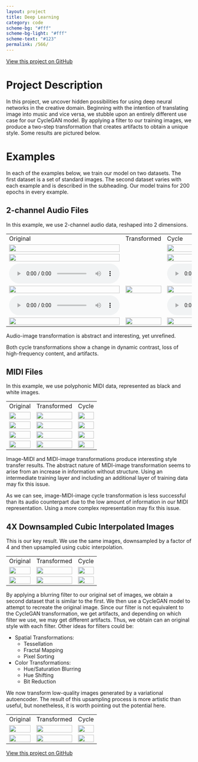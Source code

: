 ```yaml
---
layout: project
title: Deep Learning
category: code
scheme-bg: "#fff"
scheme-bg-light: "#fff"
scheme-text: "#123"
permalink: /566/
---
```


[View this project on GitHub](https://github.com/nspotrepka/566)

# Project Description

In this project, we uncover hidden possibilities for using deep neural networks
in the creative domain. Beginning with the intention of translating image into
music and vice versa, we stubble upon an entirely different use case for our
CycleGAN model. By applying a filter to our training images, we produce a
two-step transformation that creates artifacts to obtain a unique style.
Some results are pictured below.

# Examples

In each of the examples below, we train our model on two datasets. The first
dataset is a set of standard images. The second dataset varies with each example
and is described in the subheading. Our model trains for 200 epochs in every
example.

## 2-channel Audio Files

In this example, we use 2-channel audio data, reshaped into 2 dimensions.

<table style="table-layout: fixed; width: 100%;">
    <tr>
        <td>Original</td>
        <td>Transformed</td>
        <td>Cycle</td>
    </tr>
    <tr>
        <td><img src="/assets/img/566/image/original_lena_first.png" style="width: 100%"></td>
        <td></td>
        <td><img src="/assets/img/566/image/cycle_lena_first.png" style="width: 100%"></td>
    </tr>
    <tr>
        <td><img src="/assets/img/566/image/original_tree_first.png" style="width: 100%"></td>
        <td></td>
        <td><img src="/assets/img/566/image/cycle_tree_first.png" style="width: 100%"></td>
    </tr>
    <tr>
        <td>
            <audio controls>
                <source src="/assets/img/566/audio/original_sun.wav" type="audio/wav">
            </audio>
        </td>
        <td></td>
        <td>
            <audio controls>
                <source src="/assets/img/566/audio/cycle_sun.wav" type="audio/wav">
            </audio>
        </td>
    </tr>
    <tr>
        <td><img src="/assets/img/566/audio/original_sun.png" style="width: 100%"></td>
        <td><img src="/assets/img/566/audio/fake_sun_first.png" style="width: 100%"></td>
        <td><img src="/assets/img/566/audio/cycle_sun.png" style="width: 100%"></td>
    </tr>
    <tr>
        <td>
            <audio controls>
                <source src="/assets/img/566/audio/original_deltaheavy.wav" type="audio/wav">
            </audio>
        </td>
        <td></td>
        <td>
            <audio controls>
                <source src="/assets/img/566/audio/cycle_deltaheavy.wav" type="audio/wav">
            </audio>
        </td>
    </tr>
    <tr>
        <td><img src="/assets/img/566/audio/original_deltaheavy.png" style="width: 100%"></td>
        <td><img src="/assets/img/566/audio/fake_deltaheavy_first.png" style="width: 100%"></td>
        <td><img src="/assets/img/566/audio/cycle_deltaheavy.png" style="width: 100%"></td>
    </tr>
</table>

Audio-image transformation is abstract and interesting, yet unrefined.

Both cycle transformations show a change in dynamic contrast, loss of
high-frequency content, and artifacts.

## MIDI Files

In this example, we use polyphonic MIDI data, represented as black and white
images.

<table style="table-layout: fixed; width: 100%;">
    <tr>
        <td>Original</td>
        <td>Transformed</td>
        <td>Cycle</td>
    </tr>
    <tr>
        <td><img src="/assets/img/566/midi/original_lena.png" style="width: 100%"></td>
        <td><img src="/assets/img/566/midi/fake_lena.png" style="width: 100%"></td>
        <td><img src="/assets/img/566/midi/cycle_lena_midi.png" style="width: 100%"></td>
    </tr>
    <tr>
        <td><img src="/assets/img/566/midi/original_tree.png" style="width: 100%"></td>
        <td><img src="/assets/img/566/midi/fake_tree.png" style="width: 100%"></td>
        <td><img src="/assets/img/566/midi/cycle_tree_midi.png" style="width: 100%"></td>
    </tr>
    <tr>
        <td><img src="/assets/img/566/midi/original_madonna.png" style="width: 100%"></td>
        <td><img src="/assets/img/566/midi/fake_madonna.png" style="width: 100%"></td>
        <td><img src="/assets/img/566/midi/cycle_madonna.png" style="width: 100%"></td>
    </tr>
    <tr>
        <td><img src="/assets/img/566/midi/original_scott_joplin.png" style="width: 100%"></td>
        <td><img src="/assets/img/566/midi/fake_scott_joplin.png" style="width: 100%"></td>
        <td><img src="/assets/img/566/midi/cycle_scott_joplin.png" style="width: 100%"></td>
    </tr>
</table>

Image-MIDI and MIDI-image transformations produce interesting style transfer
results. The abstract nature of MIDI-image transformation seems to arise from an
increase in information without structure. Using an intermediate training layer
and including an additional layer of training data may fix this issue.

As we can see, image-MIDI-image cycle transformation is less successful than
its audio counterpart due to the low amount of information in our MIDI
representation. Using a more complex representation may fix this issue.

## 4X Downsampled Cubic Interpolated Images

This is our key result. We use the same images, downsampled by a factor of 4
and then upsampled using cubic interpolation.

<table style="table-layout: fixed; width: 100%;">
    <tr>
        <td>Original</td>
        <td>Transformed</td>
        <td>Cycle</td>
    </tr>
    <tr>
        <td><img src="/assets/img/566/blur/original_lena4.png" style="width: 100%"></td>
        <td><img src="/assets/img/566/blur/fake_lena4.png" style="width: 100%"></td>
        <td><img src="/assets/img/566/blur/cycle_lena4.png" style="width: 100%"></td>
    </tr>
    <tr>
        <td><img src="/assets/img/566/blur/original_tree4.png" style="width: 100%"></td>
        <td><img src="/assets/img/566/blur/fake_tree4.png" style="width: 100%"></td>
        <td><img src="/assets/img/566/blur/cycle_tree4.png" style="width: 100%"></td>
    </tr>
</table>

By applying a blurring filter to our original set of images, we obtain a second
dataset that is similar to the first. We then use a CycleGAN model to attempt to
recreate the original image. Since our filter is not equivalent to the CycleGAN
transformation, we get artifacts, and depending on which filter we use, we may
get different artifacts. Thus, we obtain can an original style with each filter.
Other ideas for filters could be:

* Spatial Transformations:
  * Tessellation
  * Fractal Mapping
  * Pixel Sorting
* Color Transformations:
  * Hue/Saturation Blurring
  * Hue Shifting
  * Bit Reduction

We now transform low-quality images generated by a variational autoencoder. The
result of this upsampling process is more artistic than useful, but nonetheless,
it is worth pointing out the potential here.

<table style="table-layout: fixed; width: 100%;">
    <tr>
        <td>Original</td>
        <td>Transformed</td>
        <td>Cycle</td>
    </tr>
    <tr>
        <td><img src="/assets/img/566/blur/original_face.png" style="width: 100%"></td>
        <td><img src="/assets/img/566/blur/fake_face.png" style="width: 100%"></td>
        <td><img src="/assets/img/566/blur/cycle_face.png" style="width: 100%"></td>
    </tr>
    <tr>
        <td><img src="/assets/img/566/blur/original_dog4.png" style="width: 100%"></td>
        <td><img src="/assets/img/566/blur/fake_dog4.png" style="width: 100%"></td>
        <td><img src="/assets/img/566/blur/cycle_dog4.png" style="width: 100%"></td>
    </tr>
</table>

[View this project on GitHub](https://github.com/nspotrepka/566)
